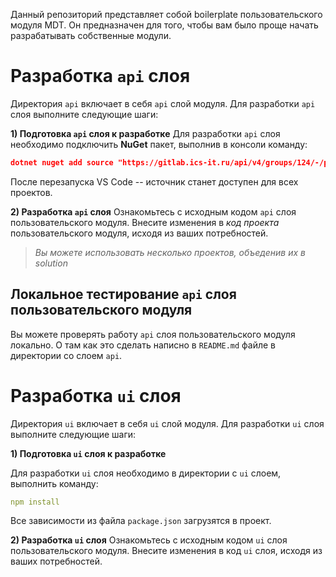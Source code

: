 Данный репозиторий представляет собой boilerplate пользовательского модуля MDT. Он предназначен для того, чтобы вам было проще начать разрабатывать собственные модули.

# Разработка `api` слоя

Директория `api` включает в себя `api` слой модуля.
Для разработки `api` слоя выполните следующие шаги:

**1) Подготовка `api` слоя к разработке**
Для разработки `api` слоя необходимо подключить **NuGet** пакет, выполнив в консоли команду:

```json
dotnet nuget add source "https://gitlab.ics-it.ru/api/v4/groups/124/-/packages/nuget/index.json" -n mdt_gitlab -u "external-user" -p fAZLtrM4cdhLwMVxzqo6
```

После перезапуска VS Code -- источник станет доступен для всех проектов.

**2) Разработка `api` слоя**
Ознакомьтесь с исходным кодом `api` слоя пользовательского модуля.
Внесите изменения в _код проекта_ пользовательского модуля, исходя из ваших потребностей.

> _Вы можете использовать несколько проектов, объеденив их в solution_

## Локальное тестирование `api` слоя пользовательского модуля

Вы можете проверять работу `api` слоя пользовательского модуля локально. О там как это сделать написно в `README.md` файле в директории со слоем `api`.

# Разработка `ui` слоя

Директория `ui` включает в себя `ui` слой модуля.
Для разработки `ui` слоя выполните следующие шаги:

**1) Подготовка `ui` слоя к разработке**

Для разработки `ui` слоя необходимо в директории с `ui` слоем, выполнить команду:

```yaml
npm install
```

Все зависимости из файла `package.json` загрузятся в проект.

**2) Разработка `ui` слоя**
Ознакомьтесь с исходным кодом `ui` слоя пользовательского модуля.
Внесите изменения в код `ui` слоя, исходя из ваших потребностей.
